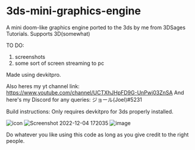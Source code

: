 # 3ds-mini-graphics-engine
A mini doom-like graphics engine ported to the 3ds by me from 3DSages Tutorials.
Supports 3D(somewhat)

TO DO:
1. screenshots
2. some sort of screen streaming to pc

Made using devkitpro.

Also heres my yt channel link: https://www.youtube.com/channel/UCTXhJHpFD9G-UnPwj03ZnSA
And here's my Discord for any queries: ジョール(Joel)#5231

Build instructions:
Only requires devkitpro for 3ds properly installed.

![icon](https://user-images.githubusercontent.com/104386326/205497818-184ea8b3-f1a0-4bce-8365-41def37f922e.png)
![Screenshot 2022-12-04 172035](https://user-images.githubusercontent.com/104386326/205488937-8b63e0b6-f483-430f-99a2-0f6517c78eab.png)
![image](https://user-images.githubusercontent.com/104386326/205497792-d5bb354c-7482-48f5-b896-fa17596152c3.png)

Do whatever you like using this code as long as you give credit to the right people.
